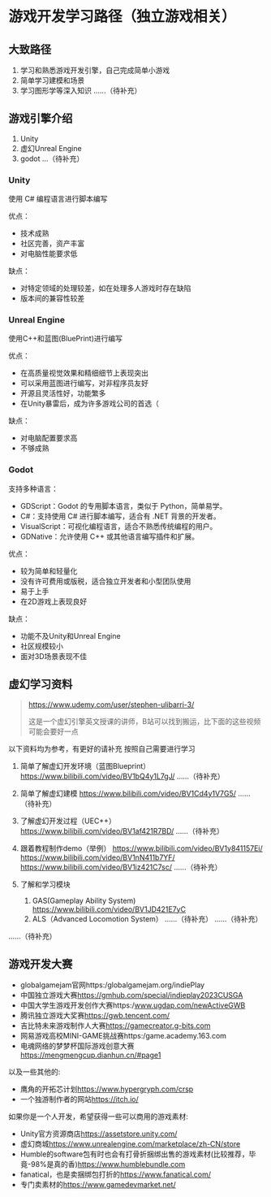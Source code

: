 # 游戏开发学习路径（独立游戏相关）

## 大致路径

1. 学习和熟悉游戏开发引擎，自己完成简单小游戏
2. 简单学习建模和场景
3. 学习图形学等深入知识
......（待补充）

## 游戏引擎介绍

1. Unity
2. 虚幻Unreal Engine
3. godot
...（待补充）

### Unity

使用 C# 编程语言进行脚本编写

优点：

- 技术成熟
- 社区完善，资产丰富
- 对电脑性能要求低

缺点：

- 对特定领域的处理较差，如在处理多人游戏时存在缺陷
- 版本间的兼容性较差

### Unreal Engine

使用C++和蓝图(BluePrint)进行编写

优点：

- 在高质量视觉效果和精细细节上表现突出
- 可以采用蓝图进行编写，对非程序员友好
- 开源且灵活性好，功能繁多
- 在Unity暴雷后，成为许多游戏公司的首选（

缺点：

- 对电脑配置要求高
- 不够成熟

### Godot

支持多种语言：

- GDScript：Godot 的专用脚本语言，类似于 Python，简单易学。
- C#：支持使用 C# 进行脚本编写，适合有 .NET 背景的开发者。
- VisualScript：可视化编程语言，适合不熟悉传统编程的用户。
- GDNative：允许使用 C++ 或其他语言编写插件和扩展。

优点：

- 较为简单和轻量化
- 没有许可费用或版税，适合独立开发者和小型团队使用
- 易于上手
- 在2D游戏上表现良好

缺点：

- 功能不及Unity和Unreal Engine
- 社区规模较小
- 面对3D场景表现不佳

## 虚幻学习资料

><https://www.udemy.com/user/stephen-ulibarri-3/>
>
>这是一个虚幻引擎英文授课的讲师，B站可以找到搬运，比下面的这些视频可能会要好一点

以下资料均为参考，有更好的请补充
按照自己需要进行学习

1. 简单了解虚幻开发环境（蓝图Blueprint）
   <https://www.bilibili.com/video/BV1bQ4y1L7gJ/>
   ......（待补充）

2. 简单了解虚幻建模
    <https://www.bilibili.com/video/BV1Cd4y1V7G5/>
    ......（待补充）

3. 了解虚幻开发过程（UEC++）
    <https://www.bilibili.com/video/BV1af421R7BD/>
    ......（待补充）

4. 跟着教程制作demo（举例）
    <https://www.bilibili.com/video/BV1y841157Ei/>
    <https://www.bilibili.com/video/BV1nN411b7YF/>
    <https://www.bilibili.com/video/BV1iz421C7sc/>
    ......（待补充）

5. 了解和学习模块
    1. GAS(Gameplay Ability System)
    <https://www.bilibili.com/video/BV1JD421E7yC>
    2. ALS（Advanced Locomotion System）
    ......（待补充）
    ......（待补充）

......（待补充）

## 游戏开发大赛

- globalgamejam官网https:/globalgamejam.org/indiePlay
- 中国独立游戏大赛<https://gmhub.com/special/indieplay2023CUSGA>
- 中国大学生游戏开发创作大赛https:/www.ugdap.com/newActiveGWB
- 腾讯独立游戏大奖赛<https://gwb.tencent.com/>
- 吉比特未来游戏制作人大赛<https://gamecreator.g-bits.com>
- 网易游戏高校MINI-GAME挑战赛https:/game.academy.163.com
- 电魂网络的梦梦杯国际游戏创意大赛<https://mengmengcup.dianhun.cn/#page1>

以及一些其他的:

- 鹰角的开拓芯计划<https://www.hypergryph.com/crsp>
- 一个独游制作者的网站<https://itch.io/>

如果你是一个人开发，希望获得一些可以商用的游戏素材:

- Unity官方资源商店<https://assetstore.unity.com/>
- 虚幻商城<https://www.unrealengine.com/marketplace/zh-CN/store>
- Humble的software包有时也会有打骨折捆绑出售的游戏素材(比较推荐，毕竟-98%是真的香)<https://www.humblebundle.com>
- fanatical，也是卖捆绑包打折的<https://www.fanatical.com/>
- 专门卖素材的<https://www.gamedevmarket.net/>
